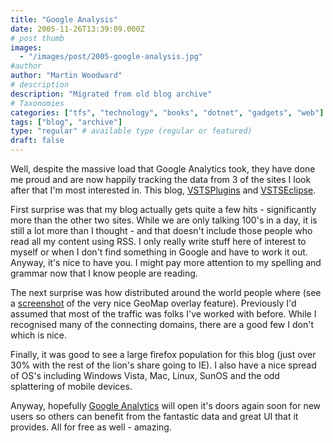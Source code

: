```yaml
---
title: "Google Analysis"
date: 2005-11-26T13:39:09.000Z
# post thumb
images:
  - "/images/post/2005-google-analysis.jpg"
#author
author: "Martin Woodward"
# description
description: "Migrated from old blog archive"
# Taxonomies
categories: ["tfs", "technology", "books", "dotnet", "gadgets", "web"]
tags: ["blog", "archive"]
type: "regular" # available type (regular or featured)
draft: false
---
```

[](/images/blog/geomap.html)Well, despite the massive load that Google Analytics took, they have done me proud and are now happily tracking the data from 3 of the sites I look after that I'm most interested in.  This blog, [VSTSPlugins](http://vstsplugins.sourceforge.net) and [VSTSEclipse](http://www.vstseclipse.org).

First surprise was that my blog actually gets quite a few hits - significantly more than the other two sites.  While we are only talking 100's in a day, it is still a lot more than I thought - and that doesn't include those people who read all my content using RSS.  I only really write stuff here of interest to myself or when I don't find something in Google and have to work it out.  Anyway, it's nice to have you.  I might pay more attention to my spelling and grammar now that I know people are reading.  

The next surprise was how distributed around the world people where (see a [screenshot](/images/blog/geomap.html) of the very nice GeoMap overlay feature).  Previously I'd assumed that most of the traffic was folks I've worked with before.  While I recognised many of the connecting domains, there are a good few I don't which is nice.

Finally, it was good to see a large firefox population for this blog (just over 30% with the rest of the lion's share going to IE).  I also have a nice spread of OS's including Windows Vista, Mac, Linux, SunOS and the odd splattering of mobile devices.

Anyway, hopefully [Google Analytics](http://www.google.com/analytics) will open it's doors again soon for new users so others can benefit from the fantastic data and great UI that it provides.  All for free as well - amazing.